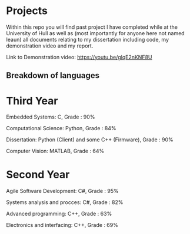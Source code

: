 # Projects

Within this repo you will find past project I have completed while at the University of Hull as well as (most importantly for anyone here not named Ieaun) all documents relating to my dissertation including code, my demonstration video and my report. 

Link to Demonstration video: https://youtu.be/glqE2nKNF8U 

## Breakdown of languages
# Third Year
Embedded Systems: C, Grade : 90%

Computational Science: Python, Grade : 84%

Dissertation: Python (Client) and some C++ (Firmware), Grade : 90%

Computer Vision: MATLAB, Grade :  64%

# Second Year 
Agile Software Development: C#, Grade : 95%

Systems analysis and procces: C#, Grade : 82%

Advanced programming: C++, Grade : 63%

Electronics and interfacing: C++, Grade : 69%

